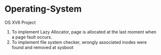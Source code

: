 # Operating-System
OS XV6 Project 

1. To implement Lazy Allocator, page is allocated at the last moment when a page fault occurs.
2. To implement file system checker, wrongly associated inodes were found and removed at sysboot
